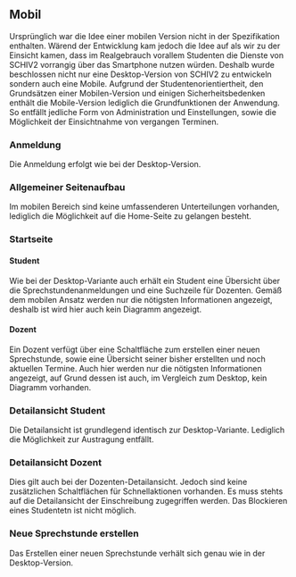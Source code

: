 ## Mobil

Ursprünglich war die Idee einer mobilen Version nicht in der Spezifikation enthalten. Wärend der Entwicklung
kam jedoch die Idee auf als wir zu der Einsicht kamen, dass im Realgebrauch vorallem Studenten die Dienste von
SCHIV2 vorrangig über das Smartphone nutzen würden. Deshalb wurde beschlossen nicht nur eine Desktop-Version
von SCHIV2 zu entwickeln sondern auch eine Mobile.
Aufgrund der Studentenorientiertheit, den Grundsätzen einer Mobilen-Version und einigen Sicherheitsbedenken
enthält die Mobile-Version lediglich die Grundfunktionen der Anwendung. So entfällt jedliche Form von
Administration und Einstellungen, sowie die Möglichkeit der Einsichtnahme von vergangen Terminen.

### Anmeldung 

Die Anmeldung erfolgt wie bei der Desktop-Version.

### Allgemeiner Seitenaufbau

Im mobilen Bereich sind keine umfassenderen Unterteilungen vorhanden, lediglich die Möglichkeit auf die
Home-Seite zu gelangen besteht.

### Startseite

#### Student

Wie bei der Desktop-Variante auch erhält ein Student eine Übersicht über die Sprechstundenanmeldungen
und eine Suchzeile für Dozenten. Gemäß dem mobilen Ansatz werden nur die nötigsten Informationen angezeigt,
deshalb ist wird hier auch kein Diagramm angezeigt.

#### Dozent

Ein Dozent verfügt über eine Schaltfläche zum erstellen einer neuen Sprechstunde, sowie eine Übersicht seiner
bisher erstellten und noch aktuellen Termine. Auch hier werden nur die nötigsten Informationen angezeigt, auf
Grund dessen ist auch, im Vergleich zum Desktop, kein Diagramm vorhanden.

### Detailansicht Student

Die Detailansicht ist grundlegend identisch zur Desktop-Variante. Lediglich die Möglichkeit zur Austragung entfällt.

### Detailansicht Dozent

Dies gilt auch bei der Dozenten-Detailansicht. Jedoch sind keine zusätzlichen Schaltflächen für Schnellaktionen
vorhanden. Es muss stehts auf die Detailansicht der Einschreibung zugegriffen werden. Das Blockieren eines Studentetn
ist nicht möglich.

### Neue Sprechstunde erstellen

Das Erstellen einer neuen Sprechstunde verhält sich genau wie in der Desktop-Version.

